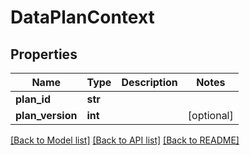 # DataPlanContext

## Properties
Name              | Type          | Description   | Notes    |
------------      | ------------- | ------------- | -------------|
**plan_id**       | **str**       |               | |
**plan_version**  | **int**       |               | [optional] |

[[Back to Model list]](../README.md#documentation-for-models) [[Back to API list]](../README.md#documentation-for-api-endpoints) [[Back to README]](../README.md)



